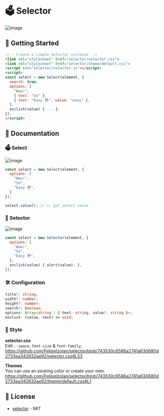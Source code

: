 # 🗳️ Selector

![image](https://github.com/user-attachments/assets/a30745ea-91c0-48df-a065-0346bdc61cbc)

## 🚀 Getting Started

```html
<!-- Create a simple Selector instance -->
<link rel="stylesheet" href="selector/selector.css">
<link rel="stylesheet" href="selector/theme/default.css">
<script src="selector/selector.js"></script>
<script>
const select = new Select(element, {
  search: true,
  options: [
    "Wow!",
    { text: "So" },
    { text: "Easy 😎", value: "easy" },
  ],
  onclick(value) { ... },
});
</script>

```

## 📄 Documentation

### 🗳️ Select
![image](https://github.com/user-attachments/assets/9977a78e-c046-4277-be43-61f5600c4fd4)
```js
const select = new Select(element, {
  options: [
    "Wow!",
    "So",
    "Easy 😎",
  ]
});
```
```js
select.value(); // <- get select value
```

### 📃 Selector
![image](https://github.com/user-attachments/assets/80af262c-333b-400d-b768-76611e9b89c5)
```js
const select = new Selector(element, {
  options: [
    "Wow!",
    "So",
    "Easy 😎",
  ],
  onclick(value) { alert(value); },
});
```

### 🛠️ Configuration
```ts
title?: string;
width?: number;
height?: number;
search?: boolean;
options: Array<string | { text: string, value?: string }>;
onclick: (value, text) => void;
```

### 🎨 Style

**selector.css**\
Edit `--space`, `font-size` & `font-family`;
https://github.com/FelipeIzolan/selector/blob/743530c6586a2741a630680d2733ea342632ae92/selector.css#L53

**Themes**\
You can use an existing color or create your own.
https://github.com/FelipeIzolan/selector/blob/743530c6586a2741a630680d2733ea342632ae92/theme/default.css#L1

## 📜 License

- [selector](https://github.com/FelipeIzolan/selector) - MIT
